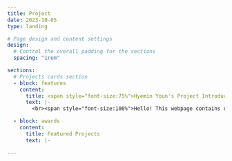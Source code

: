```yaml
---
title: Project
date: 2023-10-05
type: landing

# Page design and content settings
design:
  # Control the overall padding for the sections
  spacing: "1rem"

sections:
  # Projects cards section
  - block: features
    content:
      title: <span style="font-size:75%">Hyemin Youn's Project Introduction</span>
      text: |-
        <br><span style="font-size:100%">Hello! This webpage contains records of my extracurricular activities, projects, and external activities during my university life. In the future, I plan to use it as a portfolio for my personal projects related to computer science.</span>

  - block: awards
    content:
      title: Featured Projects
      text: |-
        
---
```

